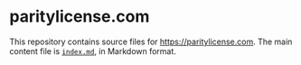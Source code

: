 # paritylicense.com

This repository contains source files for <https://paritylicense.com>.  The main content file is [`index.md`](./index.md), in Markdown format.

